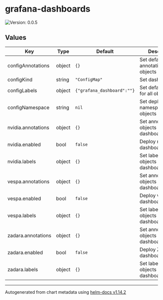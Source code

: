 # grafana-dashboards

![Version: 0.0.5](https://img.shields.io/badge/Version-0.0.5-informational?style=flat-square)

## Values

| Key | Type | Default | Description |
|-----|------|---------|-------------|
| configAnnotations | object | `{}` | Set default annotations for all objects |
| configKind | string | `"ConfigMap"` | Set dashboard kind |
| configLabels | object | `{"grafana_dashboard":""}` | Set default labels for all objects |
| configNamespace | string | `nil` | Set deployment namespace for objects |
| nvidia.annotations | object | `{}` | Set annotations for objects in dashboards/nvidia |
| nvidia.enabled | bool | `false` | Deploy nvidia dashboards |
| nvidia.labels | object | `{}` | Set labels for objects in dashboards/nvidia |
| vespa.annotations | object | `{}` | Set annotations for objects in dashboards/nvidia |
| vespa.enabled | bool | `false` | Deploy vespa dashboards |
| vespa.labels | object | `{}` | Set labels for objects in dashboards/nvidia |
| zadara.annotations | object | `{}` | Set annotations for objects in dashboards/zadara |
| zadara.enabled | bool | `false` | Deploy Zadara dashboards |
| zadara.labels | object | `{}` | Set labels for objects in dashboards/zadara |

----------------------------------------------
Autogenerated from chart metadata using [helm-docs v1.14.2](https://github.com/norwoodj/helm-docs/releases/v1.14.2)
